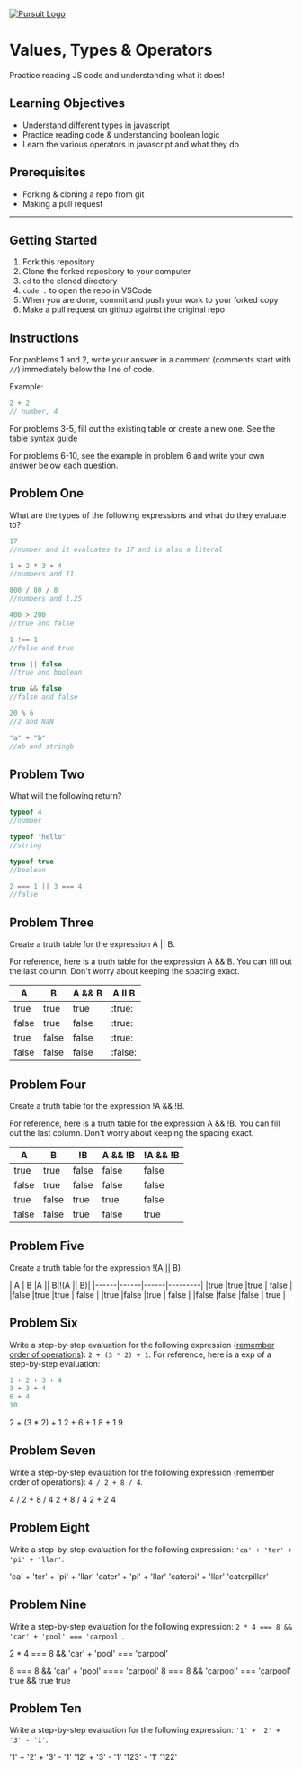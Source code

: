 [![Pursuit Logo](https://avatars1.githubusercontent.com/u/5825944?s=200&v=4)](https://pursuit.org)

# Values, Types & Operators

Practice reading JS code and understanding what it does!

## Learning Objectives

- Understand different types in javascript
- Practice reading code & understanding boolean logic
- Learn the various operators in javascript and what they do

## Prerequisites

- Forking & cloning a repo from git
- Making a pull request

---

## Getting Started

1. Fork this repository
1. Clone the forked repository to your computer
1. `cd` to the cloned directory
1. `code .` to open the repo in VSCode
1. When you are done, commit and push your work to your forked copy
1. Make a pull request on github against the original repo

## Instructions

For problems 1 and 2, write your answer in a comment (comments start with `//`) immediately below the line of code.

Example:

```js
2 + 2
// number, 4
```

For problems 3-5, fill out the existing table or create a new one. See the [table syntax guide](https://www.markdownguide.org/extended-syntax#tables)

For problems 6-10, see the example in problem 6 and write your own answer below each question.



## Problem One

What are the types of the following expressions and what do they evaluate to?

```js
17
//number and it evaluates to 17 and is also a literal

1 + 2 * 3 + 4
//numbers and 11

800 / 80 / 8
//numbers and 1.25

400 > 200
//true and false

1 !== 1
//false and true

true || false
//true and boolean

true && false
//false and false

20 % 6
//2 and NaN

"a" + "b"
//ab and stringb
```

## Problem Two

What will the following return?

```js
typeof 4
//number

typeof "hello"
//string

typeof true
//boolean

2 === 1 || 3 === 4
//false

```

## Problem Three

Create a truth table for the expression A || B.

For reference, here is a truth table for the expression A && B. You can fill out the last column. Don't worry about keeping the spacing exact.

| A     | B     | A && B |  A ll B   |
| ----- | ----- | ------ | ---------- |
| true  | true  | true   | :true:      |
| false | true  | false  | :true:     |
| true  | false | false  | :true:      |
| false | false | false  | :false:     |



## Problem Four

Create a truth table for the expression !A && !B.

For reference, here is a truth table for the expression A && !B. You can fill out the last column. Don't worry about keeping the spacing exact.

| A     | B     | !B    | A && !B | !A && !B |
| ----- | ----- | ----- | ------- | -------- |
| true  | true  | false | false   |     false     |
| false | true  | false | false   |     false     |
| true  | false | true  | true    |     false     |
| false | false | true  | false   |     true      |

## Problem Five

Create a truth table for the expression !(A || B).

| A    | B    |A || B|!(A || B)|
|------|------|------|---------|
|true  |true  |true  | false  |
|false |true  |true  | false  |
|true  |false |true  | false  |
|false |false |false | true   |
|
## Problem Six

Write a step-by-step evaluation for the following expression ([remember order of operations](https://www.mathsisfun.com/operation-order-pemdas.html)): `2 + (3 * 2) + 1`.
For reference, here is a exp of a step-by-step evaluation:

```js
1 + 2 + 3 + 4
3 + 3 + 4
6 + 4
10
```

2 + (3 * 2) + 1
2 + 6 + 1
8 + 1
9

## Problem Seven

Write a step-by-step evaluation for the following expression (remember order of operations): `4 / 2 + 8 / 4`.

4 / 2 + 8 / 4
2 + 8 / 4
2 + 2
4

## Problem Eight

Write a step-by-step evaluation for the following expression: `'ca' + 'ter' + 'pi' + 'llar'`.

'ca' + 'ter' + 'pi' + 'llar'
'cater' + 'pi' + 'llar'
'caterpi' + 'llar'
'caterpillar'

## Problem Nine

Write a step-by-step evaluation for the following expression: `2 * 4 === 8 && 'car' + 'pool' === 'carpool'`.

2 * 4 === 8 && 'car' + 'pool' === 'carpool'

8 === 8 && 'car' + 'pool' ==== 'carpool'
8 === 8 && 'carpool' === 'carpool'
true && true
true

## Problem Ten

Write a step-by-step evaluation for the following expression: `'1' + '2' + '3' - '1'`.

'1' + '2' + '3' - '1'
'12' + '3' - '1'
'123' - '1'
'122'